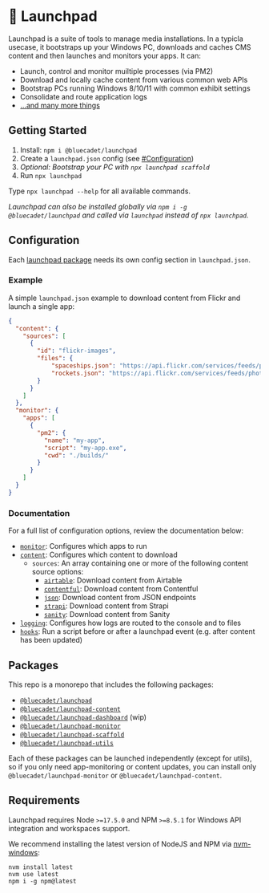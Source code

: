 # 🚀 Launchpad

Launchpad is a suite of tools to manage media installations. In a typicla usecase, it bootstraps up your Windows PC, downloads and caches CMS content and then launches and monitors your apps. It can:

- Launch, control and monitor muiltiple processes (via PM2)
- Download and locally cache content from various common web APIs
- Bootstrap PCs running Windows 8/10/11 with common exhibit settings
- Consolidate and route application logs
- [...and many more things](#more-features)

## Getting Started

1. Install: `npm i @bluecadet/launchpad`
2. Create a `launchpad.json` config (see [#Configuration](#Configuration))
3. *Optional: Bootstrap your PC with `npx launchpad scaffold`*
4. Run `npx launchpad`

Type `npx launchpad --help` for all available commands.

*Launchpad can also be installed globally via `npm i -g @bluecadet/launchpad` and called via `launchpad` instead of `npx launchpad`.*

## Configuration

Each [launchpad package](#packages) needs its own config section in `launchpad.json`.

### Example

A simple `launchpad.json` example to download content from Flickr and launch a single app:

```json
{
  "content": {
    "sources": [
      {
        "id": "flickr-images",
        "files": {
            "spaceships.json": "https://api.flickr.com/services/feeds/photos_public.gne?format=json&nojsoncallback=1&tags=spaceship",
            "rockets.json": "https://api.flickr.com/services/feeds/photos_public.gne?format=json&nojsoncallback=1&tags=rocket"
        }
      }
    ]
  },
  "monitor": {
    "apps": [
      {
        "pm2": {
          "name": "my-app",
          "script": "my-app.exe",
          "cwd": "./builds/"
        }
      }
    ]
  }
}
```

### Documentation

For a full list of configuration options, review the documentation below:

- [`monitor`](/packages/monitor/README.md): Configures which apps to run
- [`content`](/packages/content/README.md): Configures which content to download
  - `sources`: An array containing one or more of the following content source options:
    - [`airtable`](/packages/content/docs/airtable-source.md): Download content from Airtable
    - [`contentful`](/packages/content/docs/contentful-source.md): Download content from Contentful
    - [`json`](/packages/content/docs/json-source.md): Download content from JSON endpoints
    - [`strapi`](/packages/content/docs/strapi-source.md): Download content from Strapi
    - [`sanity`](/packages/content/docs/sanity-source.md): Download content from Sanity
- [`logging`](/packages/launchpad/docs/logging.md): Configures how logs are routed to the console and to files
- [`hooks`](/packages/launchpad/docs/hooks.md): Run a script before or after a launchpad event (e.g. after content has been updated)

## Packages

This repo is a monorepo that includes the following packages:

* [`@bluecadet/launchpad`](/packages/launchpad)
* [`@bluecadet/launchpad-content`](/packages/content)
* [`@bluecadet/launchpad-dashboard`](/packages/dashboard) (wip)
* [`@bluecadet/launchpad-monitor`](/packages/monitor)
* [`@bluecadet/launchpad-scaffold`](/packages/scaffold)
* [`@bluecadet/launchpad-utils`](/packages/utils)

Each of these packages can be launched independently (except for utils), so if you only need app-monitoring or content updates, you can install only `@bluecadet/launchpad-monitor` or `@bluecadet/launchpad-content`.

## Requirements

Launchpad requires Node `>=17.5.0` and NPM `>=8.5.1` for Windows API integration and workspaces support.

We recommend installing the latest version of NodeJS and NPM via [nvm-windows](https://github.com/coreybutler/nvm-windows):

```
nvm install latest
nvm use latest
npm i -g npm@latest
```